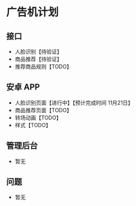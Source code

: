 # 广告机计划

## 接口
  - 人脸识别【待验证】
  - 商品推荐【待验证】
  - 推荐商品规则【TODO】
## 安卓 APP
  - 人脸识别页面【进行中】【预计完成时间 11月21日】
  - 商品推荐页面【TODO】
  - 转场动画【TODO】
  - 样式【TODO】
## 管理后台
  - 暂无
## 问题
  - 暂无
